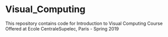 # Visual_Computing
This repository contains code for Introduction to Visual Computing Course Offered at Ecole CentraleSupelec, Paris - Spring 2019
